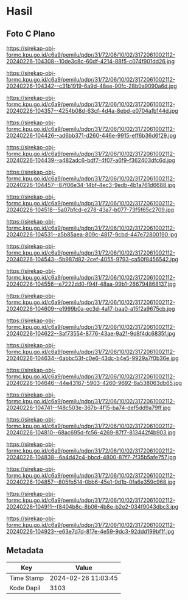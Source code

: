 # Hasil

## Foto C Plano

https://sirekap-obj-formc.kpu.go.id/c6a9/pemilu/pdpr/31/72/06/10/02/3172061002112-20240226-104308--10de3c8c-60df-4214-88f5-c074f901dd26.jpg

https://sirekap-obj-formc.kpu.go.id/c6a9/pemilu/pdpr/31/72/06/10/02/3172061002112-20240226-104342--c31b1919-6a9d-48ee-90fc-28b0a9090a6d.jpg

https://sirekap-obj-formc.kpu.go.id/c6a9/pemilu/pdpr/31/72/06/10/02/3172061002112-20240226-104357--4254b08d-63cf-4d4a-8ebd-e0704afb144d.jpg

https://sirekap-obj-formc.kpu.go.id/c6a9/pemilu/pdpr/31/72/06/10/02/3172061002112-20240226-104426--ad6bb371-d260-446e-9915-eff6b36d6f29.jpg

https://sirekap-obj-formc.kpu.go.id/c6a9/pemilu/pdpr/31/72/06/10/02/3172061002112-20240226-104439--a482adc6-bdf7-4f07-a6f9-f362403dfc6d.jpg

https://sirekap-obj-formc.kpu.go.id/c6a9/pemilu/pdpr/31/72/06/10/02/3172061002112-20240226-104457--87f06e34-14bf-4ec3-9edb-4b1a761d6688.jpg

https://sirekap-obj-formc.kpu.go.id/c6a9/pemilu/pdpr/31/72/06/10/02/3172061002112-20240226-104518--5a07bfcd-e278-43a7-b077-73f5f65c2709.jpg

https://sirekap-obj-formc.kpu.go.id/c6a9/pemilu/pdpr/31/72/06/10/02/3172061002112-20240226-104531--a5b85aea-809c-4817-9cbd-447e72800190.jpg

https://sirekap-obj-formc.kpu.go.id/c6a9/pemilu/pdpr/31/72/06/10/02/3172061002112-20240226-104543--5b987d82-2cef-4055-9793-ca50f8456542.jpg

https://sirekap-obj-formc.kpu.go.id/c6a9/pemilu/pdpr/31/72/06/10/02/3172061002112-20240226-104556--e7222dd0-f94f-48aa-99b1-266794868137.jpg

https://sirekap-obj-formc.kpu.go.id/c6a9/pemilu/pdpr/31/72/06/10/02/3172061002112-20240226-104609--e1999b0a-ec3d-4a17-baa0-a15f2a9675cb.jpg

https://sirekap-obj-formc.kpu.go.id/c6a9/pemilu/pdpr/31/72/06/10/02/3172061002112-20240226-104622--3af73554-8776-43ae-9a21-9d8f4dc6835f.jpg

https://sirekap-obj-formc.kpu.go.id/c6a9/pemilu/pdpr/31/72/06/10/02/3172061002112-20240226-104634--6abbc53f-c0e6-43dc-b4e5-9929a7f0b36e.jpg

https://sirekap-obj-formc.kpu.go.id/c6a9/pemilu/pdpr/31/72/06/10/02/3172061002112-20240226-104646--44e43167-5903-4260-9692-8a538063db65.jpg

https://sirekap-obj-formc.kpu.go.id/c6a9/pemilu/pdpr/31/72/06/10/02/3172061002112-20240226-104741--f48c503e-367b-4f15-ba74-def5dd9a79ff.jpg

https://sirekap-obj-formc.kpu.go.id/c6a9/pemilu/pdpr/31/72/06/10/02/3172061002112-20240226-104810--68ac695d-fc56-4269-87f7-813442f4b903.jpg

https://sirekap-obj-formc.kpu.go.id/c6a9/pemilu/pdpr/31/72/06/10/02/3172061002112-20240226-104838--6a4d42c4-bbcd-4800-87f7-7f35b5afe757.jpg

https://sirekap-obj-formc.kpu.go.id/c6a9/pemilu/pdpr/31/72/06/10/02/3172061002112-20240226-104857--805fb514-0bb6-45e1-9d1b-0fa6e359c968.jpg

https://sirekap-obj-formc.kpu.go.id/c6a9/pemilu/pdpr/31/72/06/10/02/3172061002112-20240226-104911--f8404b8c-8b06-4b8e-b2e2-034f9043dbc3.jpg

https://sirekap-obj-formc.kpu.go.id/c6a9/pemilu/pdpr/31/72/06/10/02/3172061002112-20240226-104923--e63e7d7d-817e-4e59-9dc3-92ddd199bf1f.jpg


## Metadata

| Key        | Value               |
| ---------- | ------------------- |
| Time Stamp | 2024-02-26 11:03:45 |
| Kode Dapil | 3103                |



